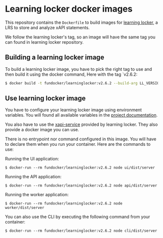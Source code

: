 # Learning locker docker images

This repository contains the `Dockerfile` to build images for [learning locker](https://github.com/LearningLocker/learninglocker), a LRS to store and analyze xAPI statements.

We follow the learning locker's tag, so an image will have the same tag you can found in learning locker repository.

## Building a learning locker image

To build a learning locker image, you have to pick the right tag to use and then build it using the docker command, Here with the tag `v2.6.2:

```bash
$ docker build -t fundocker/learninglocker:v2.6.2 --build-arg LL_VERSION="v2.6.2" .
```

## Use learning locker image

You have to configure your learning locker image using environment variables. You will found all available variables in the [project documentation](http://docs.learninglocker.net/guides-configuring/#learning-locker-application).

You also have to use the [xapi-service](https://github.com/LearningLocker/xapi-service) provided by learning locker. They also provide a docker image you can use.

There is no entrypoint nor command configured in this image. You will have to declare them when you run your container. Here are the commands to use:

Running the UI application:

```
$ docker-run --rm fundocker/learninglocker:v2.6.2 node ui/dist/server
```

Running the API application:

```
$ docker-run --rm fundocker/learninglocker:v2.6.2 node api/dist/server
```

Running the worker application:

```
$ docker-run --rm fundocker/learninglocker:v2.6.2 node worker/dist/server
```

You can also use the CLI by executing the following command from your container:

```
$ docker-run --rm fundocker/learninglocker:v2.6.2 node cli/dist/server
```

